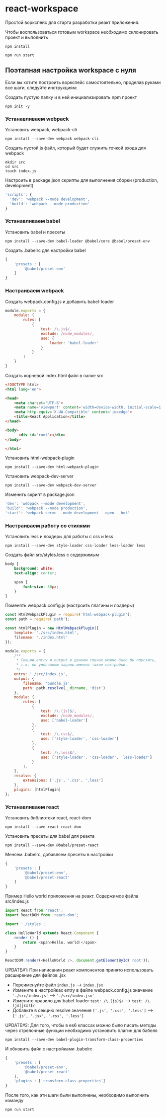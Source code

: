 # react-workspace
Простой воркспейс для старта разработки реакт приложения.

Чтобы воспользоваться готовым workspace необходимо склонировать проект и выполнить
```shell
npm install

npm run start
```
## Поэтапная настройка workspace с нуля

Если вы хотите построить воркспейс самостоятельно, проделав руками все шаги, следуйте инструкциям:

Создать пустую папку и в ней инициализировать npm проект
```shell
npm init -y
```
### Устанавливаем webpack

Установить webpack, webpack-cli
```shell
npm install --save-dev webpack webpack-cli
```

Создать пустой js файл, который будет служить точкой входа для webpack
```shell
mkdir src
cd src
touch index.js
```

Настроить в package.json скрипты для выполнения сборки (production, development)
```js
'scripts': {
  'dev': 'webpack --mode development',
  'build': 'webpack --mode production'
}
```
### Устанавливаем babel

Установить babel и пресеты
```shell
npm install --save-dev babel-loader @babel/core @babel/preset-env
```

Создать .babelrc для настройки babel
```js
{
    'presets': [
        '@babel/preset-env'
    ]
}
```
### Настраиваем webpack

Создать webpack.config.js и добавить babel-loader
```js
module.exports = {
    module: {
        rules: [
            {
                test: /\.js$/,
                exclude: /node_modules/,
                use: {
                    loader: 'babel-loader'
                }
            }
        ]
    }
}
```

Создать корневой index.html файл в папке src
```html
<!DOCTYPE html>
<html lang='en'>

<head>
    <meta charset='UTF-8'>
    <meta name='viewport' content='width=device-width, initial-scale=1.0'>
    <meta http-equiv='X-UA-Compatible' content='ie=edge'>
    <title>React Application</title>
</head>

<body>
      <div id='root'></div>
</body>

</html>
```

Установить html-webpack-plugin
```shell
npm install --save-dev html-webpack-plugin
```

Установить webpack-dev-server
```shell
npm install --save-dev webpack-dev-server
```

Изменить скрипт в package.json
```js
'dev': 'webpack --mode development',
'build': 'webpack --mode production',
'start': 'webpack serve --mode development --open --hot'
```
### Настраиваем работу со стилями

Установить less и лоадеры для работы с css и less
```shell
npm install --save-dev style-loader css-loader less-loader less
```

Создать файл src/styles.less с содержимым
```css
body {
    background: white;
    text-align: center;

    span {
        font-size: 50px;
    }
}
```

Поменять webpack.config.js (настроить плагины и лоадеры)
```js
const HtmlWebpackPlugin = require('html-webpack-plugin');
const path = require('path');

const htmlPlugin = new HtmlWebpackPlugin({
    template: './src/index.html',
    filename: './index.html'
});

module.exports = {
    /**
     * Секции entry и output в данном случае можно было бы опустить,
     * т.к. по умолчанию заданы именно такие настройки.
     */
    entry: './src/index.js',
    output: {
        filename: 'bundle.js',
        path: path.resolve(__dirname, 'dist')
    },
    module: {
        rules: [
            {
                test: /\.(js)$/,
                exclude: /node_modules/,
                use: ['babel-loader']
            },
            {
                test: /\.css$/,
                use: ['style-loader', 'css-loader']
            },
            {
                test: /\.less$/,
                use: ['style-loader', 'css-loader', 'less-loader']
            }
        ],
    },
    resolve: {
        extensions: ['.js', '.css', '.less']
    },
    plugins: [htmlPlugin]
};
```
### Устанавливаем react

Установить библиотеки react, react-dom
```shell
npm install --save react react-dom
```

Установить пресеты для babel для реакта
```shell
npm install --save-dev @babel/preset-react
```

Меняем .babelrc, добавляем пресеты в настройки
```js
{
    'presets': [
        '@babel/preset-env',
        '@babel/preset-react'
    ]
}
```

Пример Hello world приложения на реакт. Содержимое файла src/index.js
```js
import React from 'react';
import ReactDOM from 'react-dom';

import './styles';

class HelloWorld extends React.Component {
    render () {
        return <span>Hello, world!</span>
    }
}

ReactDOM.render(<HelloWorld />, document.getElementById('root'));
```

UPDATE#1: При написании реакт компонентов принято использовать расширение для файлов .jsx
* Переименуйте файл ```index.js``` --> ```index.jsx```
* Измените в настройках entry в файле webpack.config.js значение ```'./src/index.js'``` --> ```'./src/index.jsx'```
* Измените правило для babel-loader ```test: /\.(js)$/``` --> ```test: /\.(js|jsx)$/```
* Добавьте в секцию resolve значение ```['.js', '.css', '.less']``` --> ```['.js', '.jsx', '.css', '.less']```

UPDATE#2: Для того, чтобы в es6 классах можно было писать методы через стрелочные функции необходимо установить плагин для бабеля
```shell
npm install --save-dev babel-plugin-transform-class-properties
```

И обновить файл с настройками .babelrc
```js
{
    'presets': [
        '@babel/preset-env',
        '@babel/preset-react'
    ],
    'plugins': ['transform-class-properties']
}
```

После того, как эти шаги были выполнены, необходимо выполнить команду
```shell
npm run start
```
